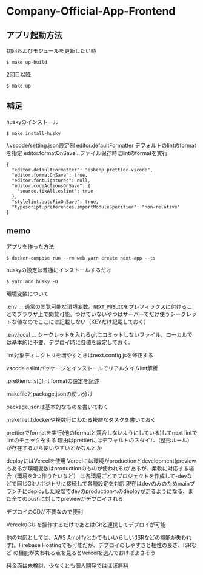 # Company-Official-App-Frontend

## アプリ起動方法

初回およびモジュールを更新したい時
```
$ make up-build
```

2回目以降
```
$ make up
```

## 補足

huskyのインストール
```
$ make install-husky
```

/.vscode/setting.json設定例
editor.defaultFormatter デフォルトのlintのformatを指定
editor.formatOnSave...ファイル保存時にlintのformatを実行
```
{
  "editor.defaultFormatter": "esbenp.prettier-vscode",
  "editor.formatOnSave": true,
  "editor.fontLigatures": null,
  "editor.codeActionsOnSave": {
    "source.fixAll.eslint": true
  },
  "stylelint.autoFixOnSave": true,
  "typescript.preferences.importModuleSpecifier": "non-relative"
}
```


## memo
アプリを作った方法
```
$ docker-compose run --rm web yarn create next-app --ts
```

huskyの設定は普通にインストールするだけ
```
$ yarn add husky -D
```

環境変数について

.env ... 通常の閲覧可能な環境変数。`NEXT_PUBLIC`をプレフィックスに付けることでブラウザ上で閲覧可能。つけていないやつはサーバーでだけ使うシークレットな値なのでここには記載しない（KEYだけ記載しておく）

.env.local ... シークレットを入れるgitにコミットしないファイル。ローカルでは基本的に不要、デプロイ時に各値を設定しておく。

lint対象ディレクトリを増やすときはnext.config.jsを修正する

vscode
eslintパッケージをインストールでリアルタイムlint解析

.prettierrc.jsにlint formatの設定を記述

makefileとpackage.jsonの使い分け

package.jsonは基本的なものを書いておく

makefileはdockerや複数行にわたる複雑なタスクを書いておく

prettierでformatを実行(他のformatと競合しないようにしている)してnext lintでlintのチェックをする
理由はprettierにはデフォルトのスタイル（整形ルール）が存在するから使いやすいとかなんとか

deployにはVercelを使用
Vercelには環境がproductionとdevelopment(previewもあるが環境変数はproductionのものが使われる)があるが、柔軟に対応する場合（環境を3つ作りたいなど）
は各環境ごとでプロジェクトを作成して-devなどで同じGitリポジトリに接続して各種設定を対応
現在はdevのみのためmainブランチにdeployした段階でdevのproductionへのdeployが走るようになる、また全てのpushに対してpreviewがデプロイされる

デプロイのCDが不要なので便利

VercelのGUIを操作するだけであとはGitと連携してデプロイが可能

他の対応としては、AWS Amplifyとかでもいいらしい(ISRなどの機能が失われず)。Firebase Hostingでも可能だが、デプロイのしやすさと相性の良さ、ISRなど
の機能が失われる点を見るとVercelを選んでおけばよさそう

料金面は未検討、少なくとも個人開発ではほぼ無料